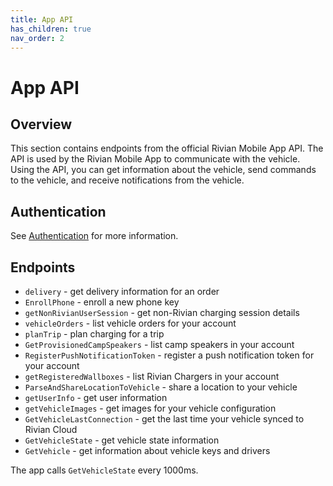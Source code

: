 ```yaml
---
title: App API
has_children: true
nav_order: 2
---
```


# App API

## Overview
This section contains endpoints from the official Rivian Mobile App API. The API is used by the Rivian Mobile App to communicate with the vehicle. Using the API, you can get information about the vehicle, send commands to the vehicle, and receive notifications from the vehicle.

## Authentication
See [Authentication](/app/authentication) for more information.


## Endpoints
- `delivery` - get delivery information for an order
- `EnrollPhone` - enroll a new phone key
- `getNonRivianUserSession` - get non-Rivian charging session details
- `vehicleOrders` - list vehicle orders for your account
- `planTrip` - plan charging for a trip
- `GetProvisionedCampSpeakers` - list camp speakers in your account
- `RegisterPushNotificationToken` - register a push notification token for your account
- `getRegisteredWallboxes` - list Rivian Chargers in your account
- `ParseAndShareLocationToVehicle` - share a location to your vehicle
- `getUserInfo` - get user information
- `getVehicleImages` - get images for your vehicle configuration
- `GetVehicleLastConnection` - get the last time your vehicle synced to Rivian Cloud
- `GetVehicleState` - get vehicle state information
- `GetVehicle` - get information about vehicle keys and drivers



The app calls `GetVehicleState` every 1000ms.